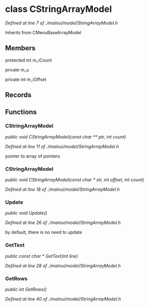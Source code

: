 # class CStringArrayModel

*Defined at line 7 of ./mainui/model/StringArrayModel.h*

Inherits from CMenuBaseArrayModel



## Members

protected int m_iCount

private  m_u

private int m_iOffset



## Records





## Functions

### CStringArrayModel

*public void CStringArrayModel(const char ** ptr, int count)*

*Defined at line 11 of ./mainui/model/StringArrayModel.h*

 pointer to array of pointers

### CStringArrayModel

*public void CStringArrayModel(const char * str, int offset, int count)*

*Defined at line 18 of ./mainui/model/StringArrayModel.h*

### Update

*public void Update()*

*Defined at line 26 of ./mainui/model/StringArrayModel.h*

 by default, there is no need to update

### GetText

*public const char * GetText(int line)*

*Defined at line 28 of ./mainui/model/StringArrayModel.h*

### GetRows

*public int GetRows()*

*Defined at line 40 of ./mainui/model/StringArrayModel.h*



